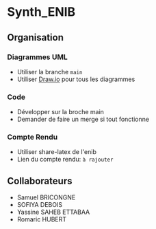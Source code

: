 # Synth_ENIB

## Organisation

### Diagrammes UML
* Utiliser la branche `main`
* Utiliser [Draw.io](https://apps.diagrams.net) pour tous les diagrammes

### Code
* Développer sur la broche main
* Demander de faire un merge si tout fonctionne

### Compte Rendu
* Utiliser share-latex de l'enib
* Lien du compte rendu: `à rajouter`


## Collaborateurs
* Samuel BRICONGNE
* SOFIYA DEBOIS
* Yassine SAHEB ETTABAA
* Romaric HUBERT